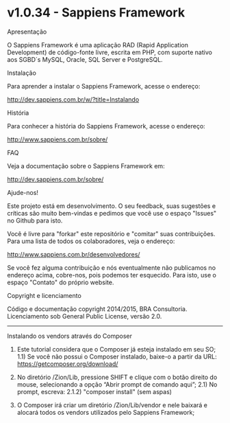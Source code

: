 # v1.0.34 - Sappiens Framework

Apresentação

O Sappiens Framework é uma aplicação RAD (Rapid Application Development) de código-fonte livre, escrita em PHP, com suporte nativo aos SGBD´s MySQL, Oracle, SQL Server e PostgreSQL.

Instalação

Para aprender a instalar o Sappiens Framework, acesse o endereço:

http://dev.sappiens.com.br/w/?title=Instalando

História

Para conhecer a história do Sappiens Framework, acesse o endereço:

http://www.sappiens.com.br/sobre/

FAQ

Veja a documentação sobre o Sappiens Framework em:

http://dev.sappiens.com.br/sobre/

Ajude-nos!

Este projeto está em desenvolvimento. O seu feedback, suas sugestões e críticas são muito bem-vindas e pedimos que você use o espaço "Issues" no Github para isto.

Você é livre para "forkar" este repositório e "comitar" suas contribuições. Para uma lista de todos os colaboradores, veja o endereço:

http://www.sappiens.com.br/desenvolvedores/

Se você fez alguma contribuição e nós eventualmente não publicamos no endereço acima, cobre-nos, pois podemos ter esquecido. Para isto, use o espaço "Contato" do próprio website.

Copyright e licenciamento

Código e documentação copyright 2014/2015, BRA Consultoria. Licenciamento sob General Public License, versão 2.0.

-------

Instalando os vendors através do Composer

1) Este tutorial considera que o Composer já esteja instalado em seu SO;
1.1) Se você não possui o Composer instalado, baixe-o a partir da URL: https://getcomposer.org/download/

2) No diretório /Zion/Lib, pressione SHIFT e clique com o botão direito do mouse, selecionando a opção “Abrir prompt de comando aqui”;
2.1) No prompt, escreva:
2.1.2) "composer install" (sem aspas)

3) O Composer irá criar um diretório /Zion/Lib/vendor e nele baixará e alocará todos os vendors utilizados pelo Sappiens Framework;
